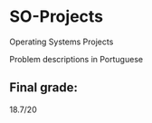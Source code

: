 # SO-Projects
Operating Systems Projects

Problem descriptions in Portuguese
## Final grade:
18.7/20
